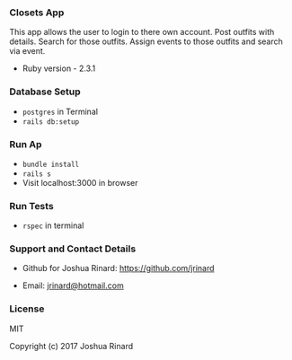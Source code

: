 ### Closets App

This app allows the user to login to there own account.
Post outfits with details.
Search for those outfits.
Assign events to those outfits and search via event.

* Ruby version - 2.3.1

### Database Setup

 * `postgres` in Terminal
 * `rails db:setup`

### Run Ap

* `bundle install`
* `rails s`
* Visit localhost:3000 in browser

### Run Tests
* `rspec` in terminal


### Support and Contact Details

* Github for Joshua Rinard: https://github.com/jrinard

* Email: jrinard@hotmail.com

### License

MIT

Copyright (c) 2017 Joshua Rinard

